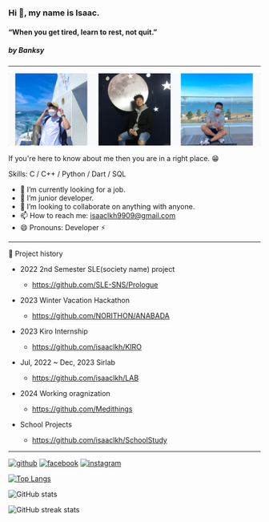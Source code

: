 ### Hi 👋, my name is Isaac.
#### “When you get tired, learn to rest, not quit.” 
##### by Banksy

-------------------

<img src="https://github.com/isaaclkh/isaaclkh.github.io/blob/main/img/banner.jpg">

If you're here to know about me then you are in a right place. 😁

Skills: C / C++ / Python / Dart / SQL

- 🔭 I’m currently looking for a job.
- 🌱 I’m junior developer.
- 👯 I’m looking to collaborate on anything with anyone.
- 📫 How to reach me: isaaclkh9909@gmail.com
- 😄 Pronouns: Developer ⚡️

-------------

🥳 Project history

- 2022 2nd Semester SLE(society name) project
  - https://github.com/SLE-SNS/Prologue
    
- 2023 Winter Vacation Hackathon
  - https://github.com/NORITHON/ANABADA
    
- 2023 Kiro Internship
  - https://github.com/isaaclkh/KIRO
    
- Jul, 2022 ~ Dec, 2023 Sirlab
  - https://github.com/isaaclkh/LAB
    
- 2024 Working oragnization
  - https://github.com/Medithings
    
- School Projects
  - https://github.com/isaaclkh/SchoolStudy

------------

[<img src='https://cdn.jsdelivr.net/npm/simple-icons@3.0.1/icons/github.svg' alt='github' height='40'>](https://github.com/isaaclkh)  [<img src='https://cdn.jsdelivr.net/npm/simple-icons@3.0.1/icons/facebook.svg' alt='facebook' height='40'>](https://www.facebook.com/임건호)  [<img src='https://cdn.jsdelivr.net/npm/simple-icons@3.0.1/icons/instagram.svg' alt='instagram' height='40'>](https://www.instagram.com/gun_9909/) 

[![Top Langs](https://github-readme-stats.vercel.app/api/top-langs/?username=isaaclkh)](https://github.com/anuraghazra/github-readme-stats)

![GitHub stats](https://github-readme-stats.vercel.app/api?username=isaaclkh&show_icons=true)  

![GitHub streak stats](https://github-readme-streak-stats.herokuapp.com/?user=isaaclkh)  
